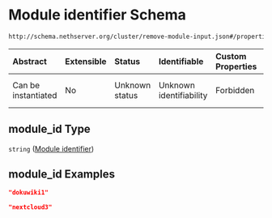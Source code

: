 # Module identifier Schema

```txt
http://schema.nethserver.org/cluster/remove-module-input.json#/properties/module_id
```



| Abstract            | Extensible | Status         | Identifiable            | Custom Properties | Additional Properties | Access Restrictions | Defined In                                                                            |
| :------------------ | :--------- | :------------- | :---------------------- | :---------------- | :-------------------- | :------------------ | :------------------------------------------------------------------------------------ |
| Can be instantiated | No         | Unknown status | Unknown identifiability | Forbidden         | Allowed               | none                | [remove-module-input.json\*](cluster/remove-module-input.json "open original schema") |

## module\_id Type

`string` ([Module identifier](remove-module-input-1-properties-module-identifier.md))

## module\_id Examples

```json
"dokuwiki1"
```

```json
"nextcloud3"
```
